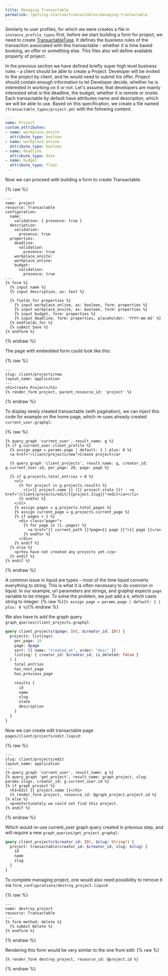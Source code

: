 ```yaml
---
title: Managing Transactable
permalink: /getting-started/transactables/managing-transactable
---
```


Similarly to user profiles, for which we were creates a file in `instance_profile_types` first, before we start building a form for project, we need to create [TransactableType](/reference/transactable-type). It defines the business rules of the transaction associated with this transactable - whether it is time based booking, an offer or something else. This files also will define available property of project.

In the previous section we have defined briefly super high level business rules - a client should be able to create a Project. Developer will be invited to the project by client, and he would need to submit his offer. Project should contain enough information to let Developer decide, whether he is interested in working on it or not. Let's assume, that developers are mainly interested what is the deadline, the budget, whether it is remote or onsite. Each transactable by default have attributes name and description, which we will be able to use. Based on this specification, we create a file named `/transactable_types/project.yml` with the following content:

```yaml
---
name: Project
custom_attributes:
- name: workplace_onsite
  attribute_type: boolean
- name: workplace_online
  attribute_type: boolean
- name: deadline
  attribute_type: date
- name: budget
  attribute_type: float
---
```

Now we can proceed with building a form to create Transactable.

{% raw %}

```liquid
---
name: project
resource: Transactable
configuration:
  name:
    validation: { presence: true }
  description:
    validation:
      presence: true
  properties:
    deadline:
      validation:
        presence: true
    workplace_onsite:
    workplace_online:
    budget:
      validation:
        presence: true
---
{% form %}
  {% input name %}
  {% input description, as: text %}

  {% fields_for properties %}
    {% input workplace_online, as: boolean, form: properties %}
    {% input workplace_onsite, as: boolean, form: properties %}
    {% input budget, form: properties %}
    {% input deadline, form: properties, placeholder: 'YYYY-mm-dd' %}
  {% endfields_for %}
  {% submit Save %}
{% endform %}
```

{% endraw %}

The page with embedded form could look like this:

{% raw %}

```liquid
---
slug: client/projects/new
layout_name: application
---
<h1>Create Project</h1>
{% render_form project, parent_resource_id: 'project' %}
```

{% endraw %}

To display newly created transactable (with pagination), we can inject this code for example on the home page, which re-uses already created `current_user.graphql`:

{% raw %}

```liquid
{% query_graph 'current_user', result_name: g %}
{% if g.current_user.client_profile %}
  {% assign page = params.page | default: 1 | plus: 0 %}
  <a href="/client/projects/new">Create project</a>

  {% query_graph 'client_projects', result_name: g, creator_id: g.current_user.id, per_page: 20, page: page %}

  {% if g.projects.total_entries > 0 %}
    <ul>
      {% for project in g.projects.results %}
        <li>{{ project.name }} ({{ project.state }}) - <a href="/client/projects/edit/{{project.slug}}">edit</a></li>
      {% endfor %}
    </ul>
    {% assign pages = g.projects.total_pages %}
    {% assign current_page = g.projects.current_page %}
    {% if pages > 1 %}
      <div class="pager">
        {% for page in (1..pages) %}
          <a href="{{ current_path }}?page={{ page }}">{{ page }}</a>
        {% endfor %}
      </div>
    {% endif %}
  {% else %}
    <p>You have not created any projects yet.</p>
  {% endif %}
{% endif %}
```

{% endraw %}

A common issue in liquid are types - most of the time liquid converts everything to string. This is what it is often necessary to do coercion in liquid. In our example, url parameters are strings, and graphql expects `page` variable to be integer. To solve the problem, we just add a `0`, which casts string to integer:
{% raw %}`{% assign page = params.page | default: 1 | plus: 0 %}`{% endraw %}

We also have to add the graph query `graph_queries/client_projects.graphql`:

```graphql
query client_projects($page: Int, $creator_id: ID!) {
  projects: listings(
    per_page: 20
    page: $page
    sort: [{ name: "created_at", order: "desc" }]
    listing: { creator_id: $creator_id, is_deleted: false }
  ) {
    total_entries
    has_next_page
    has_previous_page

    results {
      id
      name
      slug
      state
      description
    }
  }
}
```

Now we can create edit transactable page `pages/client/projects/edit.liquid`:

{% raw %}

```liquid
---
slug: client/projects/edit
layout_name: application
---
{% query_graph 'current_user', result_name: g %}
{% query_graph 'get_project', result_name: graph_project, slug: params.slugs, creator_id: g.current_user.id %}
{% if graph_project %}
  <h1>Edit {{ project.name }}</h1>
  {% render_form project, resource_id: @graph_project.project.id %}
{% else %}
  <p>Unfortunately we could not find this project.
{% endif %}
```

{% endraw %}

Which would re-use current_user graph query created in previous step, and will require a new `graph_queries/get_project.graphql`:

```graphql
query client_projects($creator_id: ID!, $slug: String!) {
  project: transactable(creator_id: $creator_id, slug: $slug) {
    id
    name
    slug
  }
}
```

To complete managing project, one would also need possibility to remove it via `form_configurations/destroy_project.liquid`:

{% raw %}

```liquid
---
name: destroy_project
resource: Transactable
---
{% form method: delete %}
  {% submit Delete %}
{% endform %}
```

{% endraw %}

Rendering this form would be very similar to the one from edit:
{% raw %}

```liquid
{% render_form destroy_project, resource_id: @project.id %}
```

{% endraw %}
